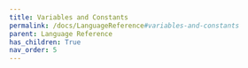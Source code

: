 ```yaml
---
title: Variables and Constants
permalink: /docs/LanguageReference#variables-and-constants
parent: Language Reference
has_children: True
nav_order: 5
---
```

